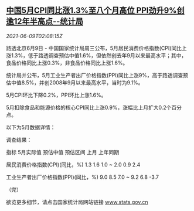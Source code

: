<!--1623205862000-->
[中国5月CPI同比涨1.3%至八个月高位 PPI劲升9%创逾12年半高点--统计局](https://cn.reuters.com/article/china-may-cpi-ppi-0609-idCNKCS2DL04O)
------

<div><i>2021-06-09T02:08:15Z</i></div><p>路透北京6月9日 - 中国国家统计局周三公布，5月居民消费价格指数(CPI)同比上涨1.3%，低于路透调查预估中值1.6%，但依然创去年9月以来最高水平；其中，食品价格同比上涨0.3%，非食品价格同比上涨1.6%。</p><p>统计局并公布，5月工业生产者出厂价格指数(PPI)同比上涨9%，高于路透调查预估中值8.5%，并创2008年9月以来最高水平，当时为9.1%。</p><p>5月CPI环比下降0.2%，PPI环比上涨1.6%。</p><p>5月扣除食品和能源价格的核心CPI同比上涨0.9%，涨幅比上月扩大0.2个百分点。</p><p>以下为5月数据详情：</p><p>调查结果：</p><p>指标 5月实际值 预估中值 预估区间 上月 上年同期</p><p>居民消费价格指数(CPI)(同比，%) 1.3 1.6 1.0 ~ 2.0 0.9 2.4</p><p>工业生产者出厂价格指数(PPI)(同比，%) 9.0 8.5 7.0 ~ 9.2 6.8 -3.7</p><p>（完）</p><p>欲览更多细节，请点击国家统计局网站链接 <a href="http://www.stats.gov.cn">www.stats.gov.cn</a></p>
